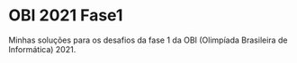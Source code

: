 # OBI 2021 Fase1
 Minhas soluções para os desafios da fase 1 da OBI (Olimpíada Brasileira de Informática) 2021.
